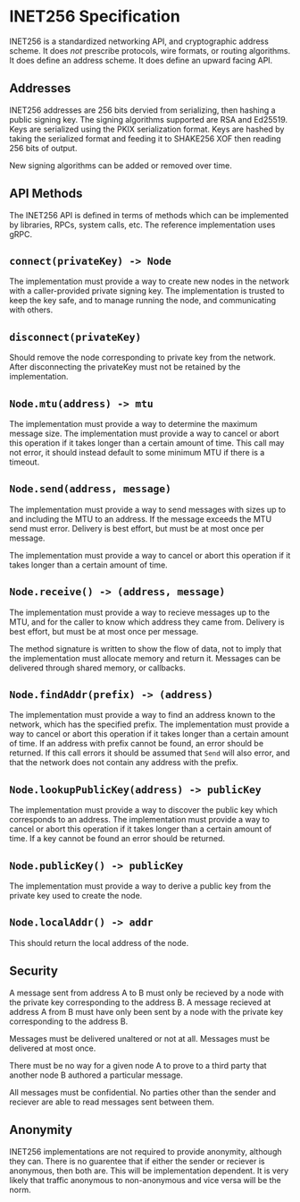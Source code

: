 # INET256 Specification

INET256 is a standardized networking API, and cryptographic address scheme.
It does *not* prescribe protocols, wire formats, or routing algorithms.
It does define an address scheme.
It does define an upward facing API.

## Addresses
INET256 addresses are 256 bits dervied from serializing, then hashing a public signing key.
The signing algorithms supported are RSA and Ed25519.
Keys are serialized using the PKIX serialization format.
Keys are hashed by taking the serialized format and feeding it to SHAKE256 XOF then reading 256 bits of output.

New signing algorithms can be added or removed over time.

## API Methods
The INET256 API is defined in terms of methods which can be implemented by libraries, RPCs, system calls, etc.
The reference implementation uses gRPC.

## `connect(privateKey) -> Node`
The implementation must provide a way to create new nodes in the network with a caller-provided private signing key.
The implementation is trusted to keep the key safe, and to manage running the node, and communicating with others.

## `disconnect(privateKey)`
Should remove the node corresponding to private key from the network.
After disconnecting the privateKey must not be retained by the implementation.

## `Node.mtu(address) -> mtu`
The implementation must provide a way to determine the maximum message size.
The implementation must provide a way to cancel or abort this operation if it takes longer than a certain amount of time.
This call may not error, it should instead default to some minimum MTU if there is a timeout.

## `Node.send(address, message)`
The implementation must provide a way to send messages with sizes up to and including the MTU to an address.
If the message exceeds the MTU send must error.
Delivery is best effort, but must be at most once per message.

The implementation must provide a way to cancel or abort this operation if it takes longer than a certain amount of time.

## `Node.receive() -> (address, message)`
The implementation must provide a way to recieve messages up to the MTU, and for the caller to know which address they came from.
Delivery is best effort, but must be at most once per message.

The method signature is written to show the flow of data, not to imply that the implementation must allocate memory and return it.
Messages can be delivered through shared memory, or callbacks.

## `Node.findAddr(prefix) -> (address)`
The implementation must provide a way to find an address known to the network, which has the specified prefix.
The implementation must provide a way to cancel or abort this operation if it takes longer than a certain amount of time.
If an address with prefix cannot be found, an error should be returned.
If this call errors it should be assumed that `Send` will also error, and that the network does not contain any address with the prefix.

## `Node.lookupPublicKey(address) -> publicKey`
The implementation must provide a way to discover the public key which corresponds to an address.
The implementation must provide a way to cancel or abort this operation if it takes longer than a certain amount of time.
If a key cannot be found an error should be returned.

## `Node.publicKey() -> publicKey`
The implementation must provide a way to derive a public key from the private key used to create the node.

## `Node.localAddr() -> addr`
This should return the local address of the node.

## Security
A message sent from address A to B must only be recieved by a node with the private key corresponding to the address B.
A message recieved at address A from B must have only been sent by a node with the private key corresponding to the address B.

Messages must be delivered unaltered or not at all.
Messages must be delivered at most once.

There must be no way for a given node A to prove to a third party that another node B authored a particular message.

All messages must be confidential.
No parties other than the sender and reciever are able to read messages sent between them.

## Anonymity
INET256 implementations are not required to provide anonymity, although they can.
There is no guarentee that if either the sender or reciever is anonymous, then both are.
This will be implementation dependent.
It is very likely that traffic anonymous to non-anonymous and vice versa will be the norm.
